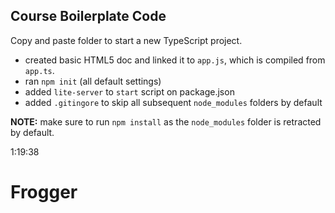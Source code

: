 ## Course Boilerplate Code

Copy and paste folder to start a new TypeScript project.

- created basic HTML5 doc and linked it to `app.js`, which is compiled from `app.ts`.
- ran `npm init` (all default settings)
- added `lite-server` to `start` script on package.json
- added `.gitingore` to skip all subsequent `node_modules` folders by default

**NOTE:** make sure to run `npm install` as the `node_modules` folder is retracted by default.

1:19:38
# Frogger
